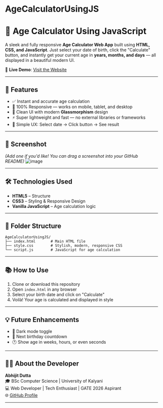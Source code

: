 # AgeCalculatorUsingJS

# 🧮 Age Calculator Using JavaScript

A sleek and fully responsive **Age Calculator Web App** built using **HTML, CSS, and JavaScript**. Just select your date of birth, click the "Calculate" button, and instantly get your current age in **years, months, and days** — all displayed in a beautiful modern UI.

🔗 **Live Demo**: [Visit the Website](https://abhiduttaa.github.io/AgeCalculatorUsingJS/)

---

## 🚀 Features

- ✅ Instant and accurate age calculation
- 📱 100% Responsive — works on mobile, tablet, and desktop
- 💎 Clean UI with modern **Glassmorphism** design
- ⚡ Super lightweight and fast — no external libraries or frameworks
- 🎯 Simple UX: Select date → Click button → See result

---

## 📸 Screenshot

*(Add one if you'd like! You can drag a screenshot into your GitHub README)*
![image](https://github.com/user-attachments/assets/55789d62-9aed-4512-80cc-9cb23287a318)


---

## 🛠️ Technologies Used

- **HTML5** – Structure
- **CSS3** – Styling & Responsive Design
- **Vanilla JavaScript** – Age calculation logic

---

## 📁 Folder Structure

```
AgeCalculatorUsingJS/
├── index.html       # Main HTML file
├── style.css        # Stylish, modern, responsive CSS
└── script.js        # JavaScript for age calculation
```

---

## 📚 How to Use

1. Clone or download this repository
2. Open `index.html` in any browser
3. Select your birth date and click on "Calculate"
4. Voilà! Your age is calculated and displayed in style

---

## 💡 Future Enhancements

- 🌙 Dark mode toggle
- 🎉 Next birthday countdown
- 🕐 Show age in weeks, hours, or even seconds

---

## 🙋‍♂️ About the Developer

**Abhijit Dutta**  
🎓 BSc Computer Science | University of Kalyani  
💻 Web Developer | Tech Enthusiast | GATE 2026 Aspirant  
🌐 [GitHub Profile](https://github.com/abhiduttaa)

---



